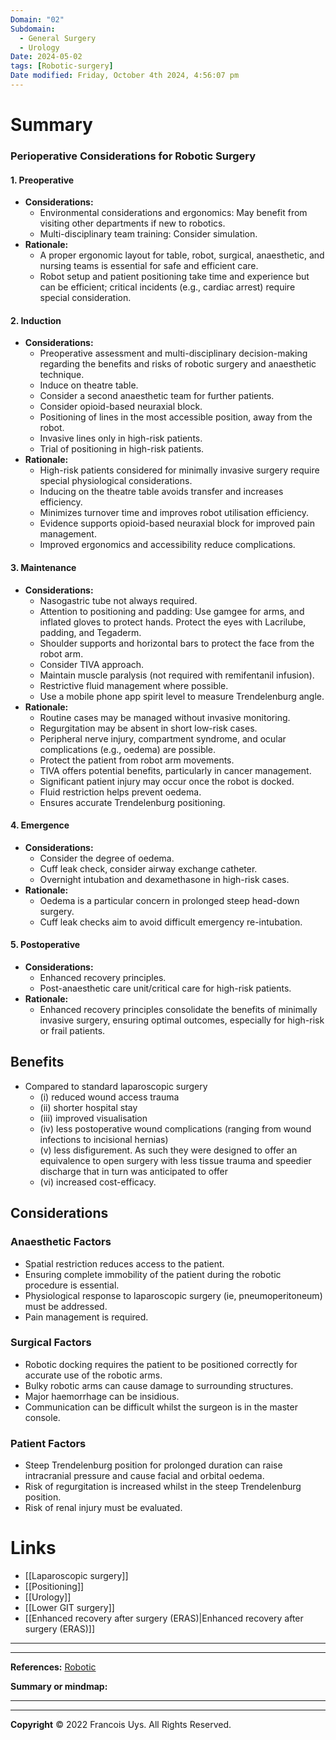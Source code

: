 ```yaml
---
Domain: "02"
Subdomain:
  - General Surgery
  - Urology
Date: 2024-05-02
tags: [Robotic-surgery]
Date modified: Friday, October 4th 2024, 4:56:07 pm
---
```


# Summary
### Perioperative Considerations for Robotic Surgery

#### 1. **Preoperative**
   - **Considerations:**
	 - Environmental considerations and ergonomics: May benefit from visiting other departments if new to robotics.
	 - Multi-disciplinary team training: Consider simulation.
   - **Rationale:**
	 - A proper ergonomic layout for table, robot, surgical, anaesthetic, and nursing teams is essential for safe and efficient care.  
	 - Robot setup and patient positioning take time and experience but can be efficient; critical incidents (e.g., cardiac arrest) require special consideration.

#### 2. **Induction**
   - **Considerations:**
	 - Preoperative assessment and multi-disciplinary decision-making regarding the benefits and risks of robotic surgery and anaesthetic technique.
	 - Induce on theatre table.
	 - Consider a second anaesthetic team for further patients.
	 - Consider opioid-based neuraxial block.
	 - Positioning of lines in the most accessible position, away from the robot.
	 - Invasive lines only in high-risk patients.
	 - Trial of positioning in high-risk patients.
   - **Rationale:**
	 - High-risk patients considered for minimally invasive surgery require special physiological considerations.
	 - Inducing on the theatre table avoids transfer and increases efficiency.
	 - Minimizes turnover time and improves robot utilisation efficiency.
	 - Evidence supports opioid-based neuraxial block for improved pain management.
	 - Improved ergonomics and accessibility reduce complications.

#### 3. **Maintenance**
   - **Considerations:**
	 - Nasogastric tube not always required.
	 - Attention to positioning and padding: Use gamgee for arms, and inflated gloves to protect hands. Protect the eyes with Lacrilube, padding, and Tegaderm.
	 - Shoulder supports and horizontal bars to protect the face from the robot arm.
	 - Consider TIVA approach.
	 - Maintain muscle paralysis (not required with remifentanil infusion).
	 - Restrictive fluid management where possible.
	 - Use a mobile phone app spirit level to measure Trendelenburg angle.
   - **Rationale:**
	 - Routine cases may be managed without invasive monitoring.
	 - Regurgitation may be absent in short low-risk cases.
	 - Peripheral nerve injury, compartment syndrome, and ocular complications (e.g., oedema) are possible.
	 - Protect the patient from robot arm movements.
	 - TIVA offers potential benefits, particularly in cancer management.
	 - Significant patient injury may occur once the robot is docked.
	 - Fluid restriction helps prevent oedema.
	 - Ensures accurate Trendelenburg positioning.
#### 4. **Emergence**
   - **Considerations:**
	 - Consider the degree of oedema.
	 - Cuff leak check, consider airway exchange catheter.
	 - Overnight intubation and dexamethasone in high-risk cases.
   - **Rationale:**
	 - Oedema is a particular concern in prolonged steep head-down surgery.
	 - Cuff leak checks aim to avoid difficult emergency re-intubation.
#### 5. **Postoperative**
   - **Considerations:**
	 - Enhanced recovery principles.
	 - Post-anaesthetic care unit/critical care for high-risk patients.
   - **Rationale:**
	 - Enhanced recovery principles consolidate the benefits of minimally invasive surgery, ensuring optimal outcomes, especially for high-risk or frail patients.
## Benefits
- Compared to standard laparoscopic surgery
	- (i) reduced wound access trauma
	- (ii) shorter hospital stay
	- (iii) improved visualisation
	- (iv) less postoperative wound complications (ranging from wound infections to incisional hernias)
	- (v) less disfigurement. As such they were designed to offer an equivalence to open surgery with less tissue trauma and speedier discharge that in turn was anticipated to offer
	- (vi) increased cost-efficacy.
## Considerations

### Anaesthetic Factors
- Spatial restriction reduces access to the patient.
- Ensuring complete immobility of the patient during the robotic procedure is essential.
- Physiological response to laparoscopic surgery (ie, pneumoperitoneum) must be addressed.
- Pain management is required.
### Surgical Factors
- Robotic docking requires the patient to be positioned correctly for accurate use of the robotic arms.
- Bulky robotic arms can cause damage to surrounding structures.
- Major haemorrhage can be insidious.
- Communication can be difficult whilst the surgeon is in the master console.
### Patient Factors
- Steep Trendelenburg position for prolonged duration can raise intracranial pressure and cause facial and orbital oedema.
- Risk of regurgitation is increased whilst in the steep Trendelenburg position.
- Risk of renal injury must be evaluated.

# Links
- [[Laparoscopic surgery]]
- [[Positioning]]
- [[Urology]]
- [[Lower GIT surgery]]
- [[Enhanced recovery after surgery (ERAS)|Enhanced recovery after surgery (ERAS)]]

---

---
**References:** [Robotic](https://doi.org/10.1093%2Fbja%2Faex383)

**Summary or mindmap:**

-------------------------------------------------------------------------------
---
**Copyright**
© 2022 Francois Uys. All Rights Reserved.